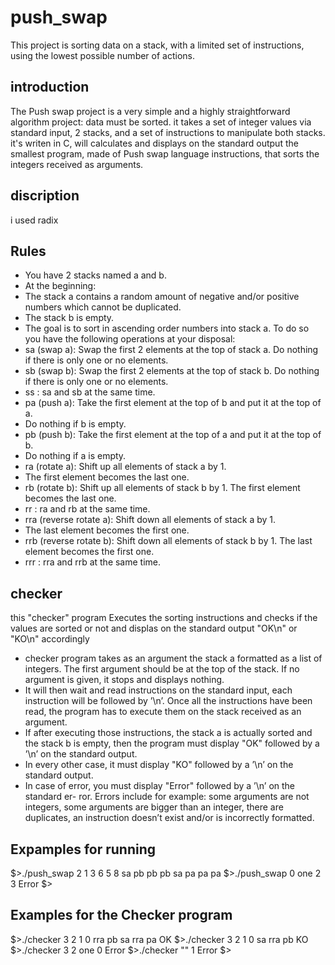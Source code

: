 # push_swap
This project is sorting data on a stack, with a limited set of instructions, using
the lowest possible number of actions. 

## introduction
The Push swap project is a very simple and a highly straightforward algorithm project: data must be sorted.
it takes a set of integer values via standard input, 2 stacks, and a set of instructions to manipulate both stacks.
it's writen in C, will calculates and displays on the standard output the smallest program, made of Push swap language instructions, that sorts the integers received as arguments.

## discription
i used radix 

## Rules
* You have 2 stacks named a and b.
* At the beginning:
* The stack a contains a random amount of negative and/or positive numbers which cannot be duplicated.
* The stack b is empty.
* The goal is to sort in ascending order numbers into stack a. To do so you have the
  following operations at your disposal:
* sa (swap a): Swap the first 2 elements at the top of stack a. Do nothing if there is only one or no elements.
* sb (swap b): Swap the first 2 elements at the top of stack b. Do nothing if there is only one or no elements.
* ss : sa and sb at the same time.
* pa (push a): Take the first element at the top of b and put it at the top of a.
* Do nothing if b is empty.
* pb (push b): Take the first element at the top of a and put it at the top of b.
* Do nothing if a is empty.
* ra (rotate a): Shift up all elements of stack a by 1.
* The first element becomes the last one.
* rb (rotate b): Shift up all elements of stack b by 1. The first element becomes the last one.
* rr : ra and rb at the same time.
* rra (reverse rotate a): Shift down all elements of stack a by 1.
* The last element becomes the first one.
* rrb (reverse rotate b): Shift down all elements of stack b by 1. The last element becomes the first one.
* rrr : rra and rrb at the same time.

## checker
this "checker" program Executes the sorting instructions and checks if the values are sorted or not and displas on the standard output "OK\n" or "KO\n"
accordingly
* checker program takes as an argument the stack a formatted as a list of integers. The first argument should be at the top of the stack. If no argument is given, it stops and displays nothing.
* It will then wait and read instructions on the standard input, each instruction will be followed by ’\n’. Once all the instructions have been read, the program has to execute them on the stack received as an argument.
* If after executing those instructions, the stack a is actually sorted and the stack b is empty, then the program must display "OK" followed by a ’\n’ on the standard output.
* In every other case, it must display "KO" followed by a ’\n’ on the standard output.
* In case of error, you must display "Error" followed by a ’\n’ on the standard er- ror. Errors include for example: some arguments are not integers, some arguments are bigger than an integer, there are duplicates, an instruction doesn’t exist and/or is incorrectly formatted.


## Expamples for running
$>./push_swap 2 1 3 6 5 8 sa
pb pb
pb sa
pa pa
pa
$>./push_swap 0 one 2 3
Error $>

## Examples for the Checker program
$>./checker 3 2 1 0 rra
pb sa
rra pa
OK
$>./checker 3 2 1 0
sa rra
pb KO
$>./checker 3 2 one 0 Error
$>./checker "" 1 Error
$>


